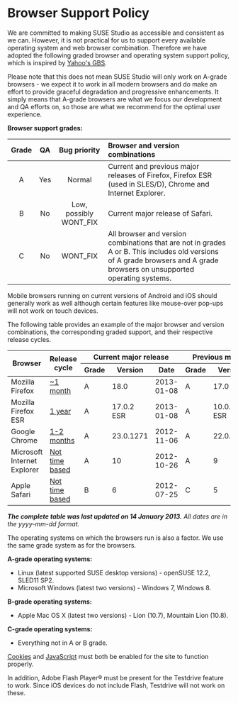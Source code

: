 # Browser Support Policy

We are committed to making SUSE Studio as accessible and consistent as we can. However, it is not practical for us to
support every available operating system and web browser combination. Therefore we have adopted the following graded browser
and operating system support policy, which is inspired by [Yahoo's GBS](http://yuilibrary.com/yui/docs/tutorials/gbs/).

Please note that this does not mean SUSE Studio will only work on A-grade browsers - we expect it to work in all modern
browsers and do make an effort to provide graceful degradation and progressive enhancements. It simply means that
A-grade browsers are what we focus our development and QA efforts on, so those are what we recommend for the optimal
user experience.

**Browser support grades:**

Grade | QA  | Bug priority          | Browser and version combinations                                                                                                                                         |
:----:|:---:|:---------------------:|:-------------------------------------------------------------------------------------------------------------------------------------------------------------------------|
A     |Yes  |Normal                 |Current and previous major releases of Firefox, Firefox ESR (used in SLES/D), Chrome and Internet Explorer.                                                               |
B     |No   |Low, possibly WONT_FIX |Current major release of Safari.                                                                                                                                          |
C     |No   |WONT_FIX               |All browser and version combinations that are not in grades A or B. This includes old versions of A grade browsers and A grade browsers on unsupported operating systems. |

Mobile browsers running on current versions of Android and iOS should generally work as well although certain features
like mouse-over pop-ups will not work on touch devices.

The following table provides an example of the major browser and version combinations, the corresponding graded support,
and their respective release cycles.

<table>
  <thead>
      <tr>
        <th rowspan='2'>Browser</th>
        <th rowspan='2'>Release cycle</th>
        <th colspan='3'>Current major release</th>
        <th colspan='3'>Previous major release</th>
      </tr>
      <tr>
        <th>Grade</th>
        <th>Version</th>
        <th>Date</th>
        <th>Grade</th>
        <th>Version</th>
        <th>Date</th>
      </tr>
    </thead>
  <tr>
    <td>Mozilla Firefox</td>
    <td><a href="https://wiki.mozilla.org/Releases#Previous_Releases">~1 month</a></td>
    <td>A</td>
    <td>18.0</td>
    <td>2013-01-08</td>
    <td>A</td>
    <td>17.0</td>
    <td>2012-11-20</td>
  </tr>
  <tr>
    <td>Mozilla Firefox ESR</td>
    <td><a href="http://www.mozilla.org/en-US/firefox/organizations/faq/">1 year</a></td>
    <td>A</td>
    <td>17.0.2 ESR</td>
    <td>2013-01-08</td>
    <td>A</td>
    <td>10.0.12 ESR</td>
    <td>2013-01-08</td>
  </tr>
  <tr>
    <td>Google Chrome</td>
    <td><a href="http://en.wikipedia.org/wiki/Google_Chrome">1-2 months</a></td>
    <td>A</td>
    <td>23.0.1271</td>
    <td>2012-11-06</td>
    <td>A</td>
    <td>22.0.1229</td>
    <td>2012-09-25</td>
  </tr>
  <tr>
    <td>Microsoft Internet Explorer</td>
    <td><a href="http://en.wikipedia.org/wiki/Internet_Explorer">Not time based</a></td>
    <td>A</td>
    <td>10</td>
    <td>2012-10-26</td>
    <td>A</td>
    <td>9</td>
    <td>2011-03-14</td>
  </tr>
  <tr>
    <td>Apple Safari</td>
    <td><a href="http://en.wikipedia.org/wiki/Safari_(web_browser)">Not time based</a></td>
    <td>B</td>
    <td>6</td>
    <td>2012-07-25</td>
    <td>C</td>
    <td>5</td>
    <td>2010-06-07</td>
  </tr>
</table>

**_The complete table was last updated on 14 January 2013._**
_All dates are in the yyyy-mm-dd format._

The operating systems on which the browsers run is also a factor. We use the same grade system as for the browsers.

**A-grade operating systems:**

* Linux (latest supported SUSE desktop versions) - openSUSE 12.2, SLED11 SP2.
* Microsoft Windows (latest two versions) - Windows 7, Windows 8.

**B-grade operating systems:**

* Apple Mac OS X (latest two versions) - Lion (10.7), Mountain Lion (10.8).

**C-grade operating systems:**

* Everything not in A or B grade.

[Cookies](http://en.wikipedia.org/wiki/HTTP_cookie) and [JavaScript](http://en.wikipedia.org/wiki/JavaScript)
must both be enabled for the site to function properly.

In addition, Adobe Flash Player&reg; must be present for the Testdrive feature to work. Since iOS devices do not include
Flash, Testdrive will not work on these.
